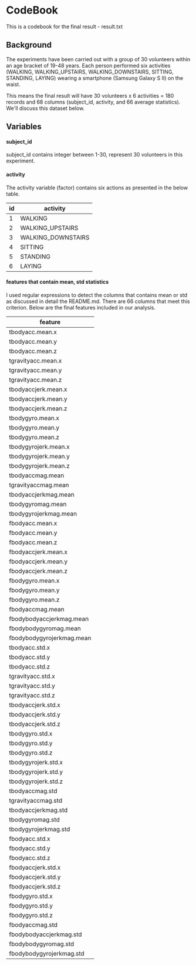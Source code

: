 # CodeBook

This is a codebook for the final result - result.txt

## Background

The experiments have been carried out with a group of 30 volunteers within an age bracket of 19-48 years. Each person performed six activities (WALKING, WALKING_UPSTAIRS, WALKING_DOWNSTAIRS, SITTING, STANDING, LAYING) wearing a smartphone (Samsung Galaxy S II) on the waist.

This means the final result will have 30 volunteers x 6 activities = 180 records and 68 columns (subject_id, activity, and 66 average statistics). We'll discuss this dataset below.

## Variables

#### subject_id

subject_id contains integer between 1-30, represent 30 volunteers in this experiment.

#### activity

The activity variable (factor) contains six actions as presented in the below table.

|id |	activity |
| --- | --- |
| 1	| WALKING |
| 2	| WALKING_UPSTAIRS |
| 3	| WALKING_DOWNSTAIRS |
| 4	| SITTING |
| 5	| STANDING |
| 6	| LAYING |

#### features that contain mean, std statistics

I used regular expressions to detect the columns that contains mean or std as discussed in detail the README.md. There are 66 columns that meet this criterion. Below are the final features included in our analysis.

| feature | 
| --- |
| tbodyacc.mean.x |
| tbodyacc.mean.y |
| tbodyacc.mean.z |
| tgravityacc.mean.x |
| tgravityacc.mean.y |
| tgravityacc.mean.z |
| tbodyaccjerk.mean.x |
| tbodyaccjerk.mean.y |
| tbodyaccjerk.mean.z |
| tbodygyro.mean.x |
| tbodygyro.mean.y |
| tbodygyro.mean.z |
| tbodygyrojerk.mean.x |
| tbodygyrojerk.mean.y |
| tbodygyrojerk.mean.z |
| tbodyaccmag.mean |
| tgravityaccmag.mean |
| tbodyaccjerkmag.mean |
| tbodygyromag.mean |
| tbodygyrojerkmag.mean |
| fbodyacc.mean.x |
| fbodyacc.mean.y |
| fbodyacc.mean.z |
| fbodyaccjerk.mean.x |
| fbodyaccjerk.mean.y |
| fbodyaccjerk.mean.z |
| fbodygyro.mean.x |
| fbodygyro.mean.y |
| fbodygyro.mean.z |
| fbodyaccmag.mean |
| fbodybodyaccjerkmag.mean |
| fbodybodygyromag.mean |
| fbodybodygyrojerkmag.mean |
| tbodyacc.std.x |
| tbodyacc.std.y |
| tbodyacc.std.z |
| tgravityacc.std.x |
| tgravityacc.std.y |
| tgravityacc.std.z |
| tbodyaccjerk.std.x |
| tbodyaccjerk.std.y |
| tbodyaccjerk.std.z |
| tbodygyro.std.x |
| tbodygyro.std.y |
| tbodygyro.std.z |
| tbodygyrojerk.std.x |
| tbodygyrojerk.std.y |
| tbodygyrojerk.std.z |
| tbodyaccmag.std |
| tgravityaccmag.std |
| tbodyaccjerkmag.std |
| tbodygyromag.std |
| tbodygyrojerkmag.std |
| fbodyacc.std.x |
| fbodyacc.std.y |
| fbodyacc.std.z |
| fbodyaccjerk.std.x |
| fbodyaccjerk.std.y |
| fbodyaccjerk.std.z |
| fbodygyro.std.x |
| fbodygyro.std.y |
| fbodygyro.std.z |
| fbodyaccmag.std |
| fbodybodyaccjerkmag.std |
| fbodybodygyromag.std |
| fbodybodygyrojerkmag.std |
